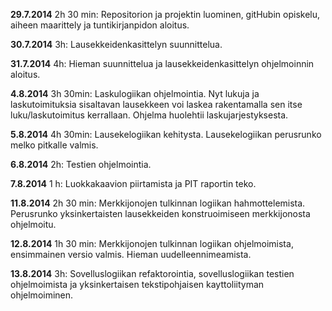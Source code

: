 **29.7.2014** 2h 30 min: Repositorion ja projektin luominen, gitHubin opiskelu,
aiheen maarittely ja tuntikirjanpidon aloitus.

**30.7.2014** 3h: Lausekkeidenkasittelyn suunnittelua.

**31.7.2014** 4h: Hieman suunnittelua ja lausekkeidenkasittelyn ohjelmoinnin aloitus.

**4.8.2014** 3h 30min: Laskulogiikan ohjelmointia. Nyt lukuja ja laskutoimituksia sisaltavan lausekkeen voi laskea
rakentamalla sen itse luku/laskutoimitus kerrallaan. Ohjelma huolehtii laskujarjestyksesta.

**5.8.2014** 4h 30min: Lausekelogiikan kehitysta. Lausekelogiikan perusrunko melko pitkalle valmis.

**6.8.2014** 2h: Testien ohjelmointia.

**7.8.2014** 1 h: Luokkakaavion piirtamista ja PIT raportin teko.

**11.8.2014** 2h 30 min: Merkkijonojen tulkinnan logiikan hahmottelemista. Perusrunko yksinkertaisten lausekkeiden
konstruoimiseen merkkijonosta ohjelmoitu.

**12.8.2014** 1h 30 min: Merkkijonojen tulkinnan logiikan ohjelmoimista, ensimmainen versio valmis. Hieman uudelleennimeamista.

**13.8.2014** 3h: Sovelluslogiikan refaktorointia, sovelluslogiikan testien ohjelmoimista ja yksinkertaisen tekstipohjaisen
kayttoliityman ohjelmoiminen.

